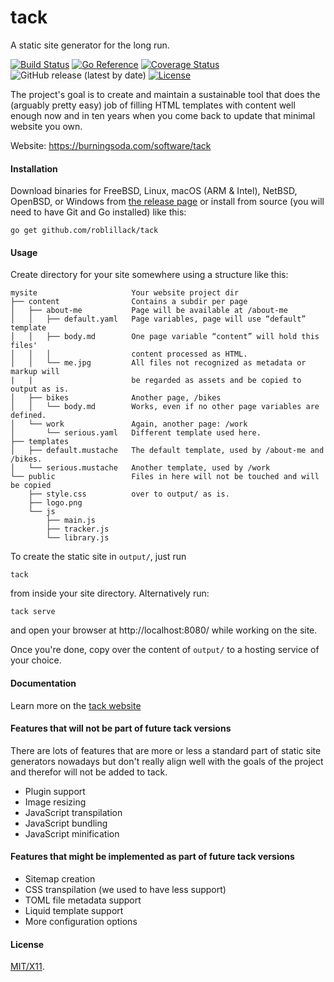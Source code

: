 # tack

A static site generator for the long run.

[![Build Status](https://github.com/roblillack/tack/actions/workflows/go.yml/badge.svg)](https://github.com/roblillack/tack/actions/workflows/go.yml)
[![Go Reference](https://pkg.go.dev/badge/github.com/roblillack/tack.svg)](https://pkg.go.dev/github.com/roblillack/tack)
[![Coverage Status](https://coveralls.io/repos/github/roblillack/tack/badge.svg)](https://coveralls.io/github/tack/gockl)
![GitHub release (latest by date)](https://img.shields.io/github/v/release/roblillack/tack?label=latest%20version)
[![License](https://img.shields.io/badge/license-MIT-blue.svg)](LICENSE)

The project's goal is to create and maintain a sustainable tool that does the
(arguably pretty easy) job of filling HTML templates with content well enough
now and in ten years when you come back to update that minimal website you own.

Website: https://burningsoda.com/software/tack

#### Installation

Download binaries for FreeBSD, Linux, macOS (ARM & Intel), NetBSD, OpenBSD, or Windows from [the release page](https://github.com/roblillack/tack/releases) or install from source (you will need to have Git and Go installed) like this:

```
go get github.com/roblillack/tack
```

#### Usage

Create directory for your site somewhere using a structure like this:

```
mysite                     Your website project dir
├── content                Contains a subdir per page
│   ├── about-me           Page will be available at /about-me
│   │   ├── default.yaml   Page variables, page will use “default” template
│   │   ├── body.md        One page variable “content” will hold this files'
│   │   │                  content processed as HTML.
│   │   └── me.jpg         All files not recognized as metadata or markup will
|   |                      be regarded as assets and be copied to output as is.
│   ├── bikes              Another page, /bikes
│   │   └── body.md        Works, even if no other page variables are defined.
│   └── work               Again, another page: /work
│       └── serious.yaml   Different template used here.
├── templates
│   ├── default.mustache   The default template, used by /about-me and /bikes.
│   └── serious.mustache   Another template, used by /work
└── public                 Files in here will not be touched and will be copied
    ├── style.css          over to output/ as is.
    ├── logo.png
    └── js
        ├── main.js
        ├── tracker.js
        └── library.js
```

To create the static site in `output/`, just run

```
tack
```

from inside your site directory. Alternatively run:

```
tack serve
```

and open your browser at http://localhost:8080/ while working on the site.

Once you're done, copy over the content of `output/` to a hosting service of your choice.

#### Documentation

Learn more on the [tack website](https://burningsoda.com/software/tack)

#### Features that will not be part of future tack versions

There are lots of features that are more or less a standard part of static site
generators nowadays but don't really align well with the goals of the project and
therefor will not be added to tack.

- Plugin support
- Image resizing
- JavaScript transpilation
- JavaScript bundling
- JavaScript minification

#### Features that might be implemented as part of future tack versions

- Sitemap creation
- CSS transpilation (we used to have less support)
- TOML file metadata support
- Liquid template support
- More configuration options

#### License

[MIT/X11](https://github.com/roblillack/tack/blob/master/LICENSE).
